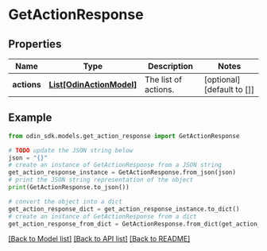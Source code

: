 # GetActionResponse


## Properties

Name | Type | Description | Notes
------------ | ------------- | ------------- | -------------
**actions** | [**List[OdinActionModel]**](OdinActionModel.md) | The list of actions. | [optional] [default to []]

## Example

```python
from odin_sdk.models.get_action_response import GetActionResponse

# TODO update the JSON string below
json = "{}"
# create an instance of GetActionResponse from a JSON string
get_action_response_instance = GetActionResponse.from_json(json)
# print the JSON string representation of the object
print(GetActionResponse.to_json())

# convert the object into a dict
get_action_response_dict = get_action_response_instance.to_dict()
# create an instance of GetActionResponse from a dict
get_action_response_from_dict = GetActionResponse.from_dict(get_action_response_dict)
```
[[Back to Model list]](../README.md#documentation-for-models) [[Back to API list]](../README.md#documentation-for-api-endpoints) [[Back to README]](../README.md)


